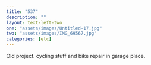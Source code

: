 ```yaml
---
title: "537"
description: ""
layout: text-left-two
one: "assets/images/Untitled-17.jpg"
two: "assets/images/IMG_69567.jpg"
categories: [etc]
---
```


Old project. cycling stuff and bike repair in garage place.